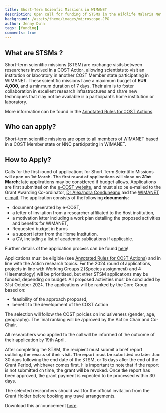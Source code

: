 ```yaml
---
title: Short-Term Scienfic Missions in WIMANET
description: Open call for funding of STSMs in the Wildlife Malaria Network
background: /assets/theme/images/microscope.JPG
author: Jenny Dunn
tags: [funding]
comments: true
---
```


## What are STSMs ? 
Short-term scientific missions (STSM) are exchange visits between researchers involved in a COST Action, allowing scientists to visit an institution or laboratory in another COST Member state  participating  in  WIMANET.  These  scientific  missions  have  a  maximum  budget  of  **EUR 4,000**,  and  a  minimum  duration  of  7  days.  Their  aim  is  to  foster  collaboration  in  excellent research infrastructures and share new techniques that may not be available in a participant’s home institution or laboratory. 
 
More information can be found in the [Annotated Rules for COST Actions](https://www.cost.eu/uploads/2023/11/COST-094-21-Annotated-Rules-for-COST-Actions-Level-C-V1.4-Final-.pdf). 
 
## Who can apply? 
Short-term scientific missions are open to all members of WIMANET based in a COST Member state or NNC participating in WIMANET. 
 
## How to Apply? 
Calls  for  the  first  round  of  applications  for  Short  Term  Scientific  Missions  will  open  on  1st March. The first round of applications will close on **31st March**; late applications may be considered if budget allows. Applications are first submitted on the [e-COST website](https://e-services.cost.eu/stsm),  and  must  also  be  e-mailed  to  the  Grant  Awarding  Co-ordinator,  [Dr Alexandra  Conduneanu](alexandra.corduneanu@usamvcluj.ro)  and  the  [WIMANET  e-mail](wimanet.science@gmail.com). The application consists of the following **documents**: 

* document generated by e-COST,
* a letter of invitation from a researcher affiliated to the Host institution, 
* a motivation letter including a work plan detailing the proposed activities and benefits for WIMANET, 
* Requested budget in Euros 
* a support letter from the Home Institution, 
* a CV, including a list of academic publications if applicable. 
 
Further details of the application process can be found [here](https://www.cost.eu/uploads/2021/12/Grant-Awarding-userguide.pdf)!  
 
Applications must be eligible (see [Annotated Rules for COST Actions](https://www.cost.eu/uploads/2023/11/COST-094-21-Annotated-Rules-for-COST-Actions-Level-C-V1.4-Final-.pdf)) and in line with the Action research topics. For the 2024 round of applications, projects in line with Working Groups 2 (Species assignment) and 4 (Haematology) will be prioritised, but other STSM applications may be funded, depending on budget. All proposed activities must be concluded by 31st October 2024. The applications will be ranked by the Core Group based on: 

* feasibility of the approach proposed,
* benefit to the development of the COST Action 
 
The selection will follow the COST policies on inclusiveness (gender, age, geography). The final ranking will be approved by the Action Chair and Co-Chair. 

All researchers who applied to the call will be informed of the outcome of their application by 19th April. 
 
After completing the STSM, the recipient must submit a brief report outlining the results of their visit. The report must be submitted no later than 30 days following the end date of the STSM, or 15 days after the end of the Grant Period, whichever comes first. It is important to note that if the report is not submitted on time, the grant will be revoked. Once the report has  been  approved,  the  grant  payment  is  expected  to  be  processed  within  30  days. 
 
The selected researchers should wait for the official invitation from the Grant Holder before booking any travel arrangements. 

Download this announcement [here](assets/docs/WIMANET_STSMannouncement.pdf).
 
 
